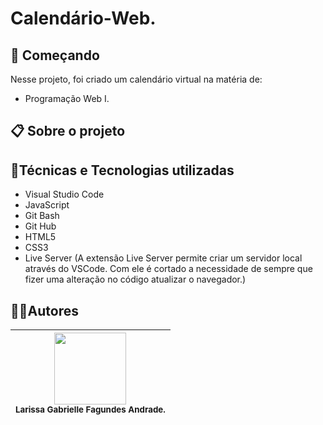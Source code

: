 # Calendário-Web.
## 🚀 Começando
Nesse projeto, foi criado um calendário virtual na matéria de:
* Programação Web I.

## 📋 Sobre o projeto
 
## 🔨Técnicas e Tecnologias utilizadas
* Visual Studio Code 
* JavaScript
* Git Bash
* Git Hub
* HTML5
* CSS3
* Live Server (A extensão Live Server permite criar um servidor local através do VSCode. Com ele é cortado a necessidade de sempre que fizer uma alteração no código atualizar o navegador.)

## ✍🏻Autores
| <img loading="img/eu.jpg" src="img/eu.jpg" width=115><br><sub>Larissa Gabrielle Fagundes Andrade.</sub> 
| :---: 